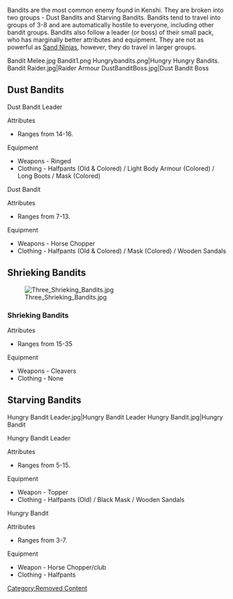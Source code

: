 Bandits are the most common enemy found in Kenshi. They are broken into
two groups - Dust Bandits and Starving Bandits. Bandits tend to travel
into groups of 3-8 and are automatically hostile to everyone, including
other bandit groups. Bandits also follow a leader (or boss) of their
small pack, who has marginally better attributes and equipment. They are
not as powerful as [Sand Ninjas](Sand_Ninjas.md "wikilink"), however, they
do travel in larger groups.

Bandit Melee.jpg Bandit1.png Hungrybandits.png\|Hungry Hungry Bandits.
Bandit Raider.jpg\|Raider Armour DustBanditBoss.jpg\|Dust Bandit Boss

## Dust Bandits

Dust Bandit Leader

Attributes

- Ranges from 14-16.

Equipment

- Weapons - Ringed
- Clothing - Halfpants (Old & Colored) / Light Body Armour (Colored) /
  Long Boots / Mask (Colored)

Dust Bandit

Attributes

- Ranges from 7-13.

Equipment

- Weapons - Horse Chopper
- Clothing - Halfpants (Old & Colored) / Mask (Colored) / Wooden Sandals

## Shrieking Bandits

<figure>
<img src="Three_Shrieking_Bandits.jpg"
title="Three_Shrieking_Bandits.jpg" />
<figcaption>Three_Shrieking_Bandits.jpg</figcaption>
</figure>

### Shrieking Bandits

Attributes

- Ranges from 15-35

Equipment

- Weapons - Cleavers
- Clothing - None

## Starving Bandits

Hungry Bandit Leader.jpg\|Hungry Bandit Leader Hungry Bandit.jpg\|Hungry
Bandit

Hungry Bandit Leader

Attributes

- Ranges from 5-15.

Equipment

- Weapon - Topper
- Clothing - Halfpants (Old) / Black Mask / Wooden Sandals

Hungry Bandit

Attributes

- Ranges from 3-7.

Equipment

- Weapon - Horse Chopper/club
- Clothing - Halfpants

[Category:Removed Content](Category:Removed_Content "wikilink")